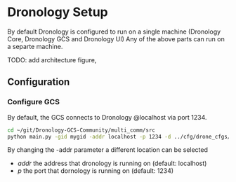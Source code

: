 # Dronology Setup

By default Dronology is configured to run on a single machine (Dronology Core, Dronology GCS and Dronology UI)
Any of the above parts can run on a separte machine.

TODO: add architecture figure,

## Configuration

### Configure GCS

By default, the GCS connects to Dronology @localhost via port 1234.


```bash
cd ~/git/Dronology-GCS-Community/multi_comm/src
python main.py -gid mygid -addr localhost -p 1234 -d ../cfg/drone_cfgs/default.json -c ../cfg/global_cfg.json
```

By changing the -addr parameter a different location can be selected

* _addr_ the address that dronology is running on (default: localhost)
* _p_ the port that dornology is running on (default: 1234)

